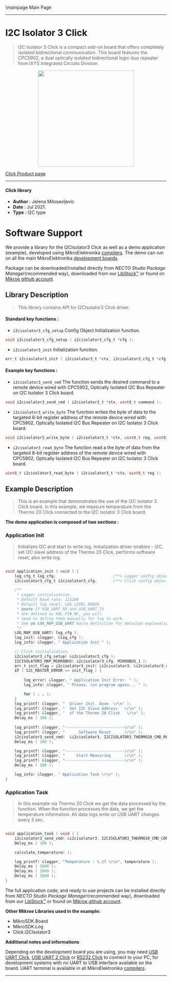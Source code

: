 \mainpage Main Page

---
# I2C Isolator 3 Click

> I2C Isolator 3 Click is a compact add-on board that offers completely isolated bidirectional communication. This board features the CPC5902, a dual optically isolated bidirectional logic-bus repeater from IXYS Integrated Circuits Division. 

<p align="center">
  <img src="https://download.mikroe.com/images/click_for_ide/i2cisolator3_click.png" height=300px>
</p>

[Click Product page](https://www.mikroe.com/i2c-isolator-3-click)

---


#### Click library

- **Author**        : Jelena Milosavljevic
- **Date**          : Jul 2021.
- **Type**          : I2C type


# Software Support

We provide a library for the I2CIsolator3 Click
as well as a demo application (example), developed using MikroElektronika
[compilers](https://www.mikroe.com/necto-studio).
The demo can run on all the main MikroElektronika [development boards](https://www.mikroe.com/development-boards).

Package can be downloaded/installed directly from *NECTO Studio Package Manager*(recommended way), downloaded from our [LibStock&trade;](https://libstock.mikroe.com) or found on [Mikroe github account](https://github.com/MikroElektronika/mikrosdk_click_v2/tree/master/clicks).

## Library Description

> This library contains API for I2CIsolator3 Click driver.

#### Standard key functions :

- `i2cisolator3_cfg_setup` Config Object Initialization function.
```c
void i2cisolator3_cfg_setup ( i2cisolator3_cfg_t *cfg );
```

- `i2cisolator3_init` Initialization function.
```c
err_t i2cisolator3_init ( i2cisolator3_t *ctx, i2cisolator3_cfg_t *cfg );
```

#### Example key functions :

- `i2cisolator3_send_cmd` The function sends the desired command to a remote device wired with CPC5902, Optically Isolated I2C Bus Repeater on I2C Isolator 3 Click board.
```c
void i2cisolator3_send_cmd ( i2cisolator3_t *ctx, uint8_t command );
```

- `i2cisolator3_write_byte` The function writes the byte of data to the targeted 8-bit register address of the remote device wired with CPC5902, Optically Isolated I2C Bus Repeater on I2C Isolator 3 Click board.
```c
void i2cisolator3_write_byte ( i2cisolator3_t *ctx, uint8_t reg, uint8_t tx_data );
```

- `i2cisolator3_read_byte` The function read a the byte of data from the targeted 8-bit register address of the remote device wired with CPC5902, Optically Isolated I2C Bus Repeater on I2C Isolator 3 Click board.
```c
uint8_t i2cisolator3_read_byte ( i2cisolator3_t *ctx, uint8_t reg );
```

## Example Description

>  This is an example that demonstrates the use of the I2C Isolator 3 Click board. In this example, we measure temperature
from the Thermo 20 Click connected to the I2C Isolator 3 Click board. 

**The demo application is composed of two sections :**

### Application Init

>  Initializes I2C and start to write log. Initialization driver enables - I2C, set I2C slave address of the Thermo 20 Click, performs software reset, also write log.

```c

void application_init ( void ) {
    log_cfg_t log_cfg;                         /**< Logger config object. */
    i2cisolator3_cfg_t i2cisolator3_cfg;       /**< Click config object. */

    /** 
     * Logger initialization.
     * Default baud rate: 115200
     * Default log level: LOG_LEVEL_DEBUG
     * @note If USB_UART_RX and USB_UART_TX 
     * are defined as HAL_PIN_NC, you will 
     * need to define them manually for log to work. 
     * See @b LOG_MAP_USB_UART macro definition for detailed explanation.
     */
    LOG_MAP_USB_UART( log_cfg );
    log_init( &logger, &log_cfg );
    log_info( &logger, " Application Init " );

    // Click initialization.
    i2cisolator3_cfg_setup( &i2cisolator3_cfg );
    I2CISOLATOR3_MAP_MIKROBUS( i2cisolator3_cfg, MIKROBUS_1 );
    err_t init_flag = i2cisolator3_init( &i2cisolator3, &i2cisolator3_cfg );
    if ( I2C_MASTER_ERROR == init_flag ) {
        
        log_error( &logger, " Application Init Error. " );
        log_info( &logger, " Please, run program again... " );

        for ( ; ; );
    }
    log_printf( &logger, "  Driver Init. Done  \r\n" );
    log_printf( &logger, "  Set I2C Slave Address   \r\n" );
    log_printf( &logger, "  of the Thermo 20 Click   \r\n" );
    Delay_ms ( 100 );
    
    log_printf( &logger, "--------------------------\r\n" );
    log_printf( &logger, "      Software Reset      \r\n" );
    i2cisolator3_send_cmd(  &i2cisolator3, I2CISOLATOR3_THERMO20_CMD_RESET );
    Delay_ms ( 100 );

    log_printf( &logger, "--------------------------\r\n" );
    log_printf( &logger, "     Start Measuring      \r\n" );
    log_printf( &logger, "--------------------------\r\n" );
    Delay_ms ( 100 );

    log_info( &logger, " Application Task \r\n" );
}

```

### Application Task

> In this example via Thermo 20 Click we get the data processed by the function. When the function processes the data, we get
the temperature information. All data logs write on USB UART changes every 3 sec.

```c

void application_task ( void ) {
    i2cisolator3_send_cmd( &i2cisolator3, I2CISOLATOR3_THERMO20_CMD_CONVERSION );
    Delay_ms ( 100 );

    calculate_temperature( );

    log_printf( &logger, "Temperature : %.2f \r\n", temperature );
    Delay_ms ( 1000 );
    Delay_ms ( 1000 );
    Delay_ms ( 1000 );    
}

```
The full application code, and ready to use projects can be installed directly from *NECTO Studio Package Manager*(recommended way), downloaded from our [LibStock&trade;](https://libstock.mikroe.com) or found on [Mikroe github account](https://github.com/MikroElektronika/mikrosdk_click_v2/tree/master/clicks).

**Other Mikroe Libraries used in the example:**

- MikroSDK.Board
- MikroSDK.Log
- Click.I2CIsolator3

**Additional notes and informations**

Depending on the development board you are using, you may need
[USB UART Click](https://www.mikroe.com/usb-uart-click),
[USB UART 2 Click](https://www.mikroe.com/usb-uart-2-click) or
[RS232 Click](https://www.mikroe.com/rs232-click) to connect to your PC, for
development systems with no UART to USB interface available on the board. UART
terminal is available in all MikroElektronika
[compilers](https://shop.mikroe.com/compilers).

---
